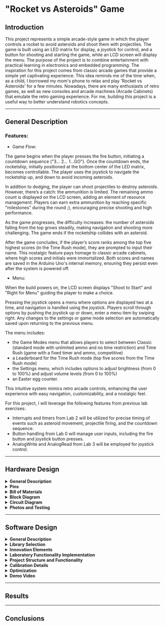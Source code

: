 # "Rocket vs Asteroids" Game

## Introduction

This project represents a simple arcade-style game in which the player controls a rocket to avoid asteroids and shoot them with projectiles. The game is built using an LED matrix for display, a joystick for control, and a button for shooting and starting the game, while an LCD screen will display the menu.
The purpose of the project is to combine entertainment with practical learning in electronics and embedded programming. The inspiration for this project comes from classic arcade games that provide a simple yet captivating experience. This idea reminds me of the time when, as a child, I borrowed my mom's phone to relax and play 'Rocket vs Asteroids' for a few minutes.
Nowadays, there are many enthusiasts of retro games, as well as new consoles and arcade machines (Arcade Cabinets) that emulate the retro gaming experience. For me, building this project is a useful way to better understand robotics concepts.

---

## General Description

### Features:

- Game Flow:

The game begins when the player presses the fire button, initiating a countdown sequence ("3... 2... 1...GO"). Once the countdown ends, the rocketship, initially positioned at the bottom center of the LED matrix, becomes controllable. The player uses the joystick to navigate the rocketship up, and down to avoid incoming asteroids.

In addition to dodging, the player can shoot projectiles to destroy asteroids. However, there’s a catch: the ammunition is limited. The remaining ammo count is displayed on the LCD screen, adding an element of resource management. Players can earn extra ammunition by reaching specific "milestones" during the round ;), encouraging precise shooting and high performance.

As the game progresses, the difficulty increases: the number of asteroids falling from the top grows steadily, making navigation and shooting more challenging. The game ends if the rocketship collides with an asteroid.

After the game concludes, if the player’s score ranks among the top five highest scores (in the Time Rush mode), they are prompted to input their name. This nostalgic feature pays homage to classic arcade cabinets, where high scores and initials were immortalized. Both scores and names are saved in the Arduino Uno's internal memory, ensuring they persist even after the system is powered off.

- Menu:

When the build powers on, the LCD screen displays "Shoot to Start" and "Right for Menu" guiding the player to make a choice. 

Pressing the joystick opens a menu where options are displayed two at a time, and navigation is handled using the joystick. Players scroll through options by pushing the joystick up or down, enter a menu item by swiping right. Any changes to the settings or game mode selection are automatically saved upon returning to the previous menu.

The menu includes:
  - the Game Modes menu that allows players to select between Classic (standard mode with unlimited ammo and no time restriction) and Time Rush (game with a fixed timer and ammo, competitive)
  - a Leaderboard for the Time Rush mode (top five scores from the Time Rush mode)
  - the Settings menu, which includes options to adjust brightness (from 0 to 100%) and adjust volume levels (from 0 to 100%)
  - an Easter egg counter.

This intuitive system mimics retro arcade controls, enhancing the user experience with easy navigation, customizability, and a nostalgic feel.

For this project, I will leverage the following features from previous lab exercises:

- Interrupts and timers from Lab 2 will be utilized for precise timing of events such as asteroid movement, projectile firing, and the countdown sequence.
- Button handling from Lab 0 will manage user inputs, including the fire button and joystick button presses.
- AnalogWrite and AnalogRead from Lab 3 will be employed for joystick control.

---

## Hardware Design

<details>
<summary> <b> General Description </b> </summary>
  In my project, the Arduino Uno serves as the central controller, coordinating all the inputs and outputs. It's responsible for processing user inputs, updating the LED matrices to display the rocket and asteroids, handling the menu on the LCD, and controlling the buzzer to provide sound effects. The Arduino is the brain behind the game, managing all aspects of gameplay, from navigation to firing, and ensuring that the game logic runs smoothly. It's connected to the other components via the GPIO pins, which handle communication with these elements.

The LED matrices are key to displaying the game environment. These two 8x8 matrices, driven by two MAX7219 LED drivers, serve as the screen where the rocket and asteroids are shown. The MAX7219 simplifies controlling multiple LEDs, reducing the number of pins needed and allowing the Arduino to focus on game logic. These matrices communicate with the Arduino using SPI, with specific pins assigned for DIN (Data In - Pin 11 since it is part of the SPI/ Serial Peripheral Interface), CLK (Clock - Pin 13 since it is traditionally used for the SCK/ Serial Clock), and LOAD (CS/ Chip Select - Pin 10 since it is traditionally used as SS/ Slave Select) to transmit data and refresh the display.

For displaying the score and accessing the game menu, there is the 16x2 LCD display. This LCD is controlled using the I2C protocol, which allows it to communicate with the Arduino using just two data pins—SDA (SDA - Pin A4/ Default SDA Pin) and SCL (SCL - Pin A5/ Default SCL Pin) —saving other valuable ports. The LCD shows information such as the score during gameplay and provides an interface for navigating the game’s menu.

The joystick is an essential input device in the game, used for navigating the menu and controlling the rocket’s movements. The joystick has two analog axes, which the Arduino reads via A0 and A1 for horizontal and vertical movement, respectively. A0 & A1 are among the six dedicated analog input pins (A0–A5) on the Arduino Uno, designed to read varying voltage levels, which is exactly what the joystick outputs for its X & Y axes. It also has a built-in button that is mapped to Pin 2 (since it corresponds to Interrupt 0) and serves the purpose of saving configurations in the settings section of the menu. This allows players to easily move the rocket on the screen and interact with the menu and in-game mechanics.

In addition to the joystick, a separate button is used for shooting projectiles towards the asteroids and starting the game. This button, connected to Pin 3 (corresponding to Interrupt 1), is essential for adding interactivity to the game, as players can press it to shoot and destroy the asteroids and the possibilty of controling the movement with one hand (via the joystick) and the shooting with the other hand.

To enhance the sensory experience, the buzzer provides audio feedback, particularly when the rocket collides with an asteroid. The buzzer is connected to Pin 9, which has PWM capability — allowing to generate varying signal patterns & create tones of different frequencies. Its sound can be triggered during collisions, making the gameplay feel more immersive and engaging.

The breadboard acts as the foundational platform for connecting all the components. It makes it easy to manage the various connections between the Arduino and peripherals without the need for soldering.
</details>

<details>
<summary> <b> Pins </b> </summary>
  
| Component             | Pin Number    | Function Description                                              |
|-----------------------|---------------|-------------------------------------------------------------------|
| **LED Matrix DIN**     | Pin 11        | Data input for LED matrix communication (SPI)                     |
| **LED Matrix CLK**     | Pin 13        | Clock signal for LED matrix communication (SPI)                   |
| **LED Matrix LOAD**    | Pin 10        | Chip select for LED matrix (SPI)                                  |
| **LCD SDA**            | Pin A4        | I2C data line for LCD communication                               |
| **LCD SCL**            | Pin A5        | I2C clock line for LCD communication                              |
| **Joystick VRx (Horizontal)** | Pin A0    | Analog input for joystick's horizontal axis movement              |
| **Joystick VRy (Vertical)**   | Pin A1    | Analog input for joystick's vertical axis movement                |
| **Joystick Button**    | Pin 2         | Button for joystick press (interrupt enabled)                     |
| **Shooting Button**    | Pin 3         | Button to trigger shooting action (interrupt enabled)             |
| **Buzzer**             | Pin 9         | Buzzer for sound feedback (PWM capable)                           |
</details>

<details>
<summary> <b> Bill of Materials </b> </summary>
  
| **Name**                        | **Source**                      | **Datasheet Link**                                                                                     |
|----------------------------------|---------------------------------|--------------------------------------------------------------------------------------------------------|
| Arduino Uno                      | University Of Bucharest      | [Arduino Uno Datasheet](https://docs.arduino.cc/resources/datasheets/A000066-datasheet.pdf)                                 |
| I2C LCD Display 16x2             | [Optimu Digital](https://www.google.com/aclk?sa=L&ai=DChcSEwiquoygl6WKAxUIbEECHWaMIksYABAAGgJ3cw&co=1&ase=2&gclid=EAIaIQobChMIqrqMoJeligMVCGxBAh1mjCJLEAAYASAAEgJzXPD_BwE&sig=AOD64_3gKZwYI8h5odrFMlnXUxdu7K6dFw&q&nis=4&adurl&ved=2ahUKEwjlwoagl6WKAxUqR_EDHZSDEB4Q0Qx6BAgKEAE)      | [I2C LCD Datasheet](https://www.handsontec.com/dataspecs/module/I2C_1602_LCD.pdf)                                               |
| 8x8 LED Matrix with MAX7219 Driver (2x) | University Of Bucharest      | [MAX7219 LED Matrix Datasheet](https://www.handsontec.com/dataspecs/display/MAX7219-8x8.pdf)                                     |
| Buzzer                           | University Of Bucharest          | [Buzzer Datasheet](https://www.farnell.com/datasheets/2171929.pdf)                                      |
| Joystick                         | University Of Bucharest     | [Joystick Module Datasheet](https://www.hwkitchen.cz/user/related_files/joystick-modul-s-tlacitkem-datasheet-pdf.pdf)                                      |
| Button (for firing and starting) | University Of Bucharest      | [Button Datasheet](https://www.hdk.co.jp/pdf/eng/e291702.pdf)  |
| Connecting Wires                 | University Of Bucharest          | -                                                 |
| Breadboard                       | University Of Bucharest      | [Breadboard Datasheet](https://www.farnell.com/datasheets/1734497.pdf)                                             |
| Resistors (220 Ohm)             | University Of Bucharest      | -              |

</details>

<details>
<summary> <b> Block Diagram </b> </summary>
  
![image](https://github.com/user-attachments/assets/1ed82f72-cd13-4971-bc54-d2f1a142c8cd)
</details>

<details>
<summary> <b> Circuit Diagram </b> </summary>
  
![image](https://github.com/user-attachments/assets/876db71a-0964-4d03-a17e-ed9f1f99625a)
![image](https://github.com/user-attachments/assets/461ce925-60d8-4eaa-8e0a-31e8c1caa680)
</details>



<details>
<summary> <b> Photos and Testing </b> </summary>
  
![WhatsApp Image 2024-12-15 at 18 49 29_23edfa23](https://github.com/user-attachments/assets/a18f8312-529f-4e5a-8749-96b19ad77357)
![WhatsApp Image 2024-12-15 at 18 49 28_86ef5022](https://github.com/user-attachments/assets/fc4fb3f8-9696-427d-a1ec-c171eb699aca)
![WhatsApp Image 2024-12-15 at 18 49 28_bd1f7200](https://github.com/user-attachments/assets/322c319e-cd46-4590-9304-440a196fa5a2)
![image](https://github.com/user-attachments/assets/2d58b81f-f56a-48f3-ba69-dd8bed7362ed)
![WhatsApp Image 2024-12-15 at 18 49 28_24aeb993](https://github.com/user-attachments/assets/f9052ebf-edf1-49ea-8320-72689de5b382)

The functionality of the key components—LCD display, LED matrices, joystick, and buttons has been tested using the following program:
```cpp
#include "LedControl.h" 
#include <Wire.h>       
#include <LiquidCrystal_I2C.h> 

const int VRx = A0; 
const int VRy = A1; 
const int joystickButton = 2;   

const int newButton = 3; 

const byte dinPin = 11;
const byte clockPin = 13;
const byte loadPin = 10;
const byte numMatrices = 2;

const int buzzerPin = 9;

LedControl lc = LedControl(dinPin, clockPin, loadPin, numMatrices);
byte matrixBrightness = 2;

LiquidCrystal_I2C lcd(0x27, 16, 2);

void testJoystick();
void animateMatrices();
void checkNewButton();
void displayTest();

void setup() {
  Serial.begin(9600);

  pinMode(joystickButton, INPUT_PULLUP);
  pinMode(newButton, INPUT);
  
  pinMode(buzzerPin, OUTPUT);

  tone(buzzerPin, 2000);
  delay(1000);
  tone(buzzerPin, 1000);
  delay(1000);
  noTone(buzzerPin); 

  for (int i = 0; i < numMatrices; i++) {
    lc.shutdown(i, false);           
    lc.setIntensity(i, matrixBrightness); 
    lc.clearDisplay(i);              
  }

  lcd.init();   
  lcd.backlight();   
  lcd.setCursor(0, 0); 
  displayTest(); 
}

void loop() {
  testJoystick();    
  checkNewButton();   
  // animateMatrices();  
}

// Function to test joystick functionality
void testJoystick() {
  int xValue = analogRead(VRx); // Read horizontal position
  int yValue = analogRead(VRy); // Read vertical position
  bool joystickPressed = (digitalRead(joystickButton) == LOW); // Check joystick button state

  // Print joystick status
  if (joystickPressed) {
    Serial.println(F("Joystick Button Pressed"));
  } else if (xValue < 200) {
    Serial.println("Joystick Left");
  } else if (xValue > 800) {
    Serial.println("Joystick Right");
  } else if (yValue < 200) {
    Serial.println("Joystick Up");
  } else if (yValue > 800) {
    Serial.println("Joystick Down");
  } else {
    Serial.println("Joystick Center");
  }

  delay(300);
}

// Function to check the new button
void checkNewButton() {
  bool newButtonPressed = (digitalRead(newButton) == HIGH); // Button is pressed when HIGH

  if (newButtonPressed) {
    Serial.println(F("New Button Pressed"));
    delay(300);
  }
}

// Function to animate LEDs on the matrices
void animateMatrices() {
  for (int matrix = numMatrices - 1; matrix >= 0; matrix--) {
    for (int row = 0; row < 8; row++) {
      for (int col = 0; col < 8; col++) {
        lc.setLed(matrix, row, col, true); // Turn on the LED
        delay(25);
      }
    }
  }

  for (int matrix = numMatrices - 1; matrix >= 0; matrix--) {
    for (int row = 0; row < 8; row++) {
      for (int col = 0; col < 8; col++) {
        lc.setLed(matrix, row, col, false); // Turn off the LED
        delay(25);
      }
    }
  }
}

// Function to display Game Ready on the LCD
void displayTest() {
  lcd.clear();               // Clear the LCD screen
  lcd.setCursor(0, 0);       // Set cursor to the first line
  lcd.print("Game Ready ;)!"); // Display "Game Ready ;)!" on the second line
  lcd.setCursor(0, 1);       // Set cursor to the second line
  lcd.print("I2C LCD Test"); // Display "I2C LCD Test" on the second line
}

```
The program utilizes the LedControl library for controlling the LED matrices, the LiquidCrystal_I2C library for the LCD display, and the analog and digital pins for reading the joystick and buttons. The LCD display and LED matrices were verified by displaying "Game Ready ;)! I2C LCD Test" and animating LEDs, respectively. Screenshots of the LCD and LED matrices in operation are included to show that both components are working as expected.

![WhatsApp Image 2024-12-15 at 18 49 28_0ea6306f](https://github.com/user-attachments/assets/810737e5-999e-400f-b1fd-d0798e3cd354)
![WhatsApp Image 2024-12-15 at 18 49 28_6a81f3ac](https://github.com/user-attachments/assets/2a1ec5c5-3ecb-4ed8-b6eb-6dcad213e355)

For testing the joystick and buttons, the joystick's horizontal and vertical values are read via analog pins A0 and A1, while the joystick button and the shooting button are read through digital pins (2 & 3). Serial monitor outputs show the joystick's movement (left, right, up, down, center) and button presses, which were tested by observing the corresponding outputs in the serial monitor:

https://github.com/user-attachments/assets/25265325-a636-4ac7-883d-4d63312b6a5a

</details>

---

## Software Design

<details>
<summary> <b> General Description </b> </summary>

The current version of the game software is fully functional and delivers a comprehensive and engaging gaming experience. It features a menu system, accessible through the LCD display using joystick movements, which provides four options: Game Mode, Leaderboard, Settings, and Easter Eggs. Players can tailor their gameplay by adjusting volume and brightness settings or selecting their preferred game mode. The Easter Eggs option adds an element of discovery and fun, with the menu displaying the count of discovered Easter eggs, encouraging exploration.

The game itself adapts dynamically to the selected mode. In Classic mode, players enjoy endless playtime without ammo or time restrictions, skillfully navigating a rocket to avoid or shoot asteroids. Meanwhile, Time Rush offers a competitive challenge with limited ammo, a fixed timer, and a high-score leaderboard stored in the Arduino Uno's EEPROM memory. Gameplay intensity is amplified by a dynamic asteroid spawning system, where the frequency and speed of asteroids increase over time, ensuring progressively challenging play.

To enhance reliability and precision, the program incorporates collision detection, enabling accurate interactions between the rocket and asteroids. A score tracking and leaderboard system tracks player performance, motivating improvement and replayability. Additionally, the inclusion of button debouncing ensures reliable input, minimizing false triggers and enhancing the overall user experience.

While the menu is conveniently displayed on the LCD screen, the gameplay unfolds on two LED matrices, offering a retro aesthetic and an expanded playfield. Together, these elements aim to create a polished and immersive gaming experience that balances fun and challenge.

</details>

<details>
<summary> <b> Library Selection </b> </summary>
  
For this project, I am using PlatformIO as the development environment. 

The following libraries have been used throughout the development:
- <Arduino.h>
  - Provides compatibility with the Arduino framework
- <LiquidCrystal_I2C.h>
  - Enables efficient I2C communication with the LCD display
  - Reduces pin usage compared to direct LCD connection
  - Provides comprehensive display control functions
  - Well-maintained and widely tested library
- "LedControl.h"
  - Specialized for controlling LED matrix displays
  - Efficient management of multiple cascaded LED matrices
  - Provides low-level control for custom animations
  - Optimized for MAX7219 LED driver
- <EEPROM.h>
  - Built-in Arduino library for persistent storage
  - Essential for maintaining leaderboard data
  - Reliable long-term data storage solution
  - Low memory overhead
</details>

<details>
<summary> <b> Innovation Elements </b> </summary>
  
The project introduces several elements that could be considered innovative in order to enhance the gaming experience. The use of two LED matrices creates a larger game area and enables seamless transitions of game elements between displays, providing an expanded, visually engaging playfield. The dynamic difficulty system ensures a progressively challenging experience by increasing difficulty based on gameplay time, featuring adaptive asteroid spawning rates and speed variations, with multiple game modes catering to different skill levels. The easter eggs add an element of surprise, rewarding players through hidden features unlocked via button combinations, achievements, or skill-based actions, encouraging exploration.
</details>

<details>
<summary> <b> Laboratory Functionality Implementation </b> </summary>

The project's functionality incorporates key features developed with knowledge from previous laboratory exercises to ensure precise and responsive gameplay. Interrupts and timers from Lab 2 are utilized to manage critical timing events, such as asteroid movement, projectile firing, and the countdown sequence, enabling smooth and synchronized game dynamics. 
```cpp
attachInterrupt(digitalPinToInterrupt(SHOOTING_BUTTON), shootingButtonISR, FALLING);
attachInterrupt(digitalPinToInterrupt(JOYSTICK_BUTTON), joystickButtonISR, FALLING);
```
These interrupt handlers are used for the shooting and joystick buttons, triggering on the FALLING edge for responsive input detection.

Button handling techniques from Lab 0 are employed to manage user inputs reliably, including the fire button and joystick button presses, ensuring seamless interaction during gameplay.
```cpp
void shootingButtonISR() {
  static unsigned long lastDebounceTime = 0;
  unsigned long currentTime = millis();
  
  if (currentTime - lastDebounceTime > DELAY && !inMenu) {
    shootingButtonPressed = true;
    joystickButtonPressed = false;
  }
  lastDebounceTime = currentTime;
}
```
The code implements software debouncing using time comparison to prevent multiple triggers from a single button press.

Analog input handling from Lab 3 is used for joystick control, providing accurate and intuitive navigation within the game and menu system.
```cpp
int xValue = analogRead(JOYSTICK_VRX);
int yValue = analogRead(JOYSTICK_VRY);
```
AnalogRead is used for joystick position detection, reading values from 0-1023 to determine movement direction.

Additionally, in the project I've used PWM through the tone() function for sound generation, with volume control mapped to frequency values.
```cpp
void playSound(int volume) {
  int frequency = map(volume, 0, 100, 0, 4000);
  tone(BUZZER, frequency);
  delay(500);
  noTone(BUZZER);
}
```

These foundational elements, adapted from prior labs, contribute significantly to the game's overall precision and functionality.
</details>

<details>
<summary> <b> Project Structure and Functionality </b> </summary>
The structure of the project is designed to be modular, with a clear organization of variables, macros, and functions to streamline development and facilitate future changes. The variables and macros are grouped by functionality, with comments in the code to ensure easy modification or addition of new variables. This structured approach not only simplifies updates but also provides a stable starting state for the game. 

```cpp
#define LED_MATRIX_DIN 11
#define LED_MATRIX_CLK 13
#define LED_MATRIX_LOAD 10
#define LCD_SDA A4
#define LCD_SCL A5
#define JOYSTICK_VRX A0
#define JOYSTICK_VRY A1
#define JOYSTICK_BUTTON 2
#define SHOOTING_BUTTON 3
#define BUZZER 9

// General:
volatile bool shootingButtonPressed = false;
volatile bool joystickButtonPressed = false;
const long RIGHT_UP = 800;
const long LEFT_DOWN = 200;
const long DELAY = 200;
const int TOTAL_EASTER_EGGS = 3;
bool easterEggsFound[TOTAL_EASTER_EGGS] = {false};
unsigned long easterEggDisplayStartTime = 0;
bool isDisplayingEasterEgg = false;
unsigned long lastJoystickCheck = 0;

// etc...
```

At the heart of the project lies the game state management, which governs the game's flow using an enumerated state structure:
```cpp
enum GameState {
  MENU,
  STARTING,
  PLAYING,
  GAME_OVER
};
```
This structure enables smooth transitions between various states and ensures that specific behaviors are executed during each phase of the game. The core state machine is managed in the playGame() function, which is called once per loop in the main program. In the MENU state, the checkJoystick() function is used for menu navigation, allowing the user to scroll through options and access submenus for settings adjustments. The menu options and changes are displayed using the displayMenu() and displaySubmenu() functions. The settings, such as brightness and volume, can be adjusted by moving the joystick up or down within the respective submenu. These settings are then applied using the playSound(int volume) and adjustBrightness(int brightness) functions.

The displayOnLCD() function handles the display of text on the LCD screen, managing the separation of text across two lines:

```cpp
void displayOnLCD(const String &line1, const String &line2 = "") {
  if (line1 != currentDisplayText || line2 != currentDisplayText2) {
    lcd.clear();
    lcd.home();
    lcd.print(line1);
    if (line2.length() > 0) {
      lcd.setCursor(0, 1);
      lcd.print(line2);
    }
    currentDisplayText = line1;
    currentDisplayText2 = line2;
  }
}
```

When the user exits the menu and enters the game, pressing the shooting button triggers the start of the game in the selected mode. This is achieved by the following code snippet:
```cpp
if (shootingButtonPressed && !enteringName) { 
  roundStartTime = millis();
  currentGameState = STARTING;
} else if (!isDisplayingEasterEgg) {
  checkEasterEggs();
}
checkJoystick();

if (enteringName) {
  handleNameInput();
}

```
This triggers a countdown sequence displayed on the LED matrices using the displayPattern() function, which is followed by the transition to the STARTING state. The countdown is displayed across both matrices, with different numbers being shown using the following pattern:
```cpp
clearMatrices();
displayPattern(1, numberPatterns[0]); // 3 on second matrix
playSound(volume);

clearMatrices();
displayPattern(0, numberPatterns[1]); // 2 on first matrix
playSound(volume);

clearMatrices();
displayPattern(1, numberPatterns[2]); // 1 on second matrix
playSound(volume);

clearMatrices();
displayPattern(1, numberPatterns[4]); // G on second matrix
displayPattern(0, numberPatterns[3]); // 0 on first matrix

```

Once the countdown completes, the game state changes to STARTING, and the initializeGame() function sets up the game, initializing the score to 0 and resetting game elements such as the rocket, asteroids, and projectiles.

During the PLAYING phase, various functions are called to handle gameplay:

- handleGameControls() processes player input, including rocket movement and shooting mechanics.
- spawnAsteroid() spawns new asteroids at regular intervals.
- updateProjectiles() moves the projectiles fired by the rocket.
- Asteroid speeds are updated based on elapsed time:
  ```cpp
  if (elapsedSeconds >= 30){
    updateAsteroids(ASTEROID_SPEED3);
  } else if (elapsedSeconds >= 15){
    updateAsteroids(ASTEROID_SPEED2);
  } else {
    updateAsteroids(ASTEROID_SPEED1);
  }
  ```
- checkCollisions() handles collision detection between projectiles and asteroids as well as between the rocket and asteroids, triggering a game over if the rocket collides with an asteroid.
- updateDisplay() and updateScore() update the game visuals and score on the LED matrices.
- The game also checks for Easter eggs with checkEasterEggs() and updates ammo in Time Rush mode using updateAmmo().

The leaderboard system stores high scores using EEPROM memory. Functions like readLeaderboard(), storeLeaderboard(), and handleNameInput() are responsible for reading and saving leaderboard data, as well as handling the entry of player names for high scores.
```cpp
readLeaderboard(); // Loads leaderboard from EEPROM
storeLeaderboard(); // Saves new scores to EEPROM
handleNameInput(); // Manages name entry for high scores
```

To reset or initialize the leaderboard data, clearEEPROM() and initializeDefaultLeaderboard() can be used. These functions are called only once to initialize the leaderboard and then commented out after their first use.

Each component of the project was tested individually during development to ensure it functions as expected. The LCD display and LED matrix were tested to verify that they display the correct information at each stage of the game, from the menu to the game itself. Functions such as displayMenu(), displayPattern(), and displayOnLCD() were tested to ensure that text and game patterns appeared correctly on the display. Additionally, the EEPROM memory was tested by checking if scores were correctly stored and retrieved using functions like readLeaderboard() and storeLeaderboard(). Playtesting was also conducted to evaluate the overall functionality of the game, ensuring smooth transitions between game states, accurate input handling, and the correct updating of scores, ammo, and game objects throughout the game duration. This iterative testing process helped identify and resolve any issues early on.

<b>Key Interactions: </b>
1. Game Loop Flow:
  loop() → playGame() → State Machine → Input Handling → Game Updates → Display Updates
2. Input Chain:
  ISR Functions → handleGameControls() → Object Updates → Collision Checks → Display Updates
3. Menu Navigation:
  checkJoystick() → displayMenu()/displaySubmenu()/displaySettings() → LCD Updates → Settings Adjustments
4. Score Management:
  updateScore() → Game Over → handleNameInput() → storeLeaderboard() → readLeaderboard()

This structure creates a complete game system where each function has a specific role, but works together with the others to create the full gameplay experience. The code uses a state machine pattern to manage different game states, with clear separation between input handling, game logic, and display updates.

</details>

<details>
<summary> <b> Calibration Details </b> </summary>

Joystick Calibration
- Defined threshold values (LEFT_DOWN = 200, RIGHT_UP = 800)
- Dead zone implementation for stability
- Movement delay implementation for controlled response

Button Debouncing
- Implemented hardware interrupts with software debouncing
- 200ms debounce delay for reliable input
- State tracking for multiple button presses

LED Matrix Brightness
- Adjustable intensity levels (0-15)
- User-configurable through settings menu
</details>

<details>
<summary> <b> Optimization </b> </summary>

- The displayOnLCD function is designed to prevent unnecessary LCD updates, reducing flicker and improving the response time of the display. It only clears and updates the screen when the content being displayed changes, thus avoiding the constant refreshing of the display when no new data is provided.
  ```cpp
  void displayOnLCD(const String &line1, const String &line2 = "") {
    if (line1 != currentDisplayText || line2 != currentDisplayText2) {
      lcd.clear();
      lcd.home();
      lcd.print(line1);
      if (line2.length() > 0) {
        lcd.setCursor(0, 1);
        lcd.print(line2);
      }
      currentDisplayText = line1;
      currentDisplayText2 = line2;
    }
  }
  ```

- To control the LED matrices effectively, hardware SPI is used for fast communication with the display. The refresh rates are optimized for smooth animations, and selective updates are made only for the active game elements. This minimizes the overhead of constantly refreshing the entire matrix and helps focus processing power on updating only the relevant game components. 

- Memory management plays a considerable role in ensuring the stability of the game, especially when dealing with limited resources on the Arduino Uno. Compact data structures, such as the Point struct, are used to store the coordinates of game objects like the rocket and asteroids. This minimizes memory usage while maintaining the necessary data structure for proper gameplay functionality. Additionally, efficient use of array pools is employed for projectiles and asteroids, ensuring that memory is allocated statically for predictable performance and that objects are reused efficiently. This avoids memory fragmentation and ensures that the game can run smoothly over extended periods without running into memory-related issues.

- To ensure smooth gameplay, the game loop is state-based, allowing the game to transition smoothly between different phases, such as menu, game start, playing, and game over. Instead of relying on delay functions, which can hinder the responsiveness of the game, time-based updates are used to control the progression of game events. This enables more precise timing and responsive behavior throughout gameplay.

- Efficient collision detection algorithms are also employed to handle interactions between game objects (e.g., the rocket and asteroids) without causing delays in the game loop.

The combination of these optimizations leads to smooth gameplay, responsive controls, and efficient memory usage
</details>

<details>
<summary> <b> Demo Video </b> </summary>
<div align="center">
  <a href="https://www.youtube.com/watch?v=StTqXEQ2l-Y">
     <img 
      src="https://img.youtube.com/vi/l4JrSOgvjtM/maxresdefault.jpg" 
      alt="Rocket vs Asteroids" 
      style="width:100%;">
  </a>
</div>

Videoclipul poate fi văzut prin accesarea link-ului:
[Video pe YouTube](https://www.youtube.com/watch?v=l4JrSOgvjtM&ab_channel=AlexV)
</details>

---

## Results

---

## Conclusions
